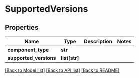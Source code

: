 # SupportedVersions

## Properties
Name | Type | Description | Notes
------------ | ------------- | ------------- | -------------
**component_type** | **str** |  | 
**supported_versions** | **list[str]** |  | 

[[Back to Model list]](../README.md#documentation-for-models) [[Back to API list]](../README.md#documentation-for-api-endpoints) [[Back to README]](../README.md)

